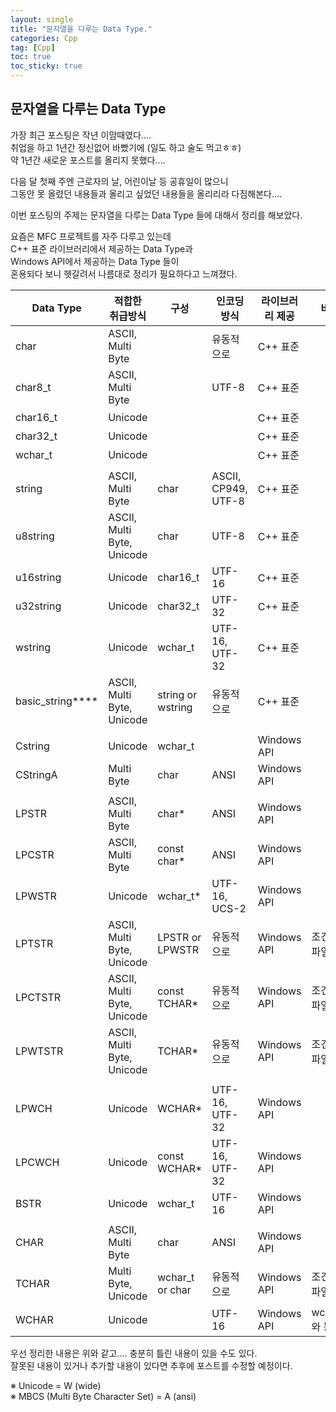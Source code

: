 ```yaml
---
layout: single
title: "문자열을 다루는 Data Type."
categories: Cpp
tag: [Cpp]
toc: true
toc_sticky: true
---
```

## 문자열을 다루는 Data Type

가장 최근 포스팅은 작년 이맘때였다….  
취업을 하고 1년간 정신없어 바빴기에 (일도 하고 술도 먹고ㅎㅎ)  
약 1년간 새로운 포스트를 올리지 못했다….  

다음 달 첫째 주엔 근로자의 날, 어린이날 등 공휴일이 많으니  
그동안 못 올렸던 내용들과 올리고 싶었던 내용들을 올리리라 다짐해본다….  

이번 포스팅의 주제는 문자열을 다루는 Data Type 들에 대해서 정리를 해보았다.  

요즘은 MFC 프로젝트를 자주 다루고 있는데  
C++ 표준 라이브러리에서 제공하는 Data Type과  
Windows API에서 제공하는 Data Type 들이  
혼용되다 보니 헷갈려서 나름대로 정리가 필요하다고 느껴졌다.  


| Data  Type              | 적합한 취급방식            | 구성              | 인코딩 방식          | 라이브러리 제공 | 비고            |
| ----------------------- | -------------------------- | ----------------- | -------------------- | --------------- | --------------- |
| char                    | ASCII, Multi Byte          |                   | 유동적으로           | C++ 표준        |                 |
| char8_t                 | ASCII, Multi Byte          |                   | UTF-8                | C++ 표준        |                 |
| char16_t                | Unicode                    |                   |                      | C++ 표준        |                 |
| char32_t                | Unicode                    |                   |                      | C++ 표준        |                 |
| wchar_t                 | Unicode                    |                   |                      | C++ 표준        |                 |
|                         |                            |                   |                      |                 |                 |
| string                  | ASCII, Multi Byte          | char              | ASCII,  CP949, UTF-8 | C++ 표준        |                 |
| u8string                | ASCII, Multi Byte, Unicode | char              | UTF-8                | C++ 표준        |                 |
| u16string               | Unicode                    | char16_t          | UTF-16               | C++ 표준        |                 |
| u32string               | Unicode                    | char32_t          | UTF-32               | C++ 표준        |                 |
| wstring                 | Unicode                    | wchar_t           | UTF-16, UTF-32       | C++ 표준        |                 |
| basic_string**<TCHAR>** | ASCII, Multi Byte, Unicode | string or wstring | 유동적으로           | C++ 표준        |                 |
|                         |                            |                   |                      |                 |                 |
| Cstring                 | Unicode                    | wchar_t           |                      | Windows API     |                 |
| CStringA                | Multi Byte                 | char              | ANSI                 | Windows API     |                 |
|                         |                            |                   |                      |                 |                 |
| LPSTR                   | ASCII, Multi Byte          | char*             | ANSI                 | Windows API     |                 |
| LPCSTR                  | ASCII, Multi Byte          | const char*       | ANSI                 | Windows API     |                 |
| LPWSTR                  | Unicode                    | wchar_t*          | UTF-16, UCS-2        | Windows API     |                 |
| LPTSTR                  | ASCII, Multi Byte, Unicode | LPSTR or LPWSTR   | 유동적으로           | Windows API     | 조건부컴파일    |
| LPCTSTR                 | ASCII, Multi Byte, Unicode | const TCHAR*      | 유동적으로           | Windows API     | 조건부컴파일    |
| LPWTSTR                 | ASCII, Multi Byte, Unicode | TCHAR*            | 유동적으로           | Windows API     | 조건부컴파일    |
|                         |                            |                   |                      |                 |                 |
| LPWCH                   | Unicode                    | WCHAR*            | UTF-16,  UTF-32      | Windows API     |                 |
| LPCWCH                  | Unicode                    | const WCHAR*      | UTF-16,  UTF-32      | Windows API     |                 |
| BSTR                    | Unicode                    | wchar_t           | UTF-16               | Windows API     |                 |
|                         |                            |                   |                      |                 |                 |
| CHAR                    | ASCII, Multi Byte          | char              | ANSI                 | Windows API     |                 |
| TCHAR                   | Multi Byte, Unicode        | wchar_t or char   | 유동적으로           | Windows API     | 조건부컴파일    |
| WCHAR                   | Unicode                    |                   | UTF-16               | Windows API     | wchar_t 와 동일 |



우선 정리한 내용은 위와 같고…. 충분히 틀린 내용이 있을 수도 있다.  
잘못된 내용이 있거나 추가할 내용이 있다면 추후에 포스트를 수정할 예정이다.  

※ Unicode = W (wide)  
※ MBCS (Multi Byte Character Set) = A (ansi)